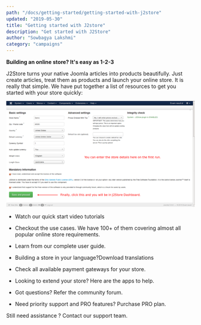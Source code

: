 ```yaml
---
path: "/docs/getting-started/getting-started-with-j2store"
updated: "2019-05-30"
title: "Getting started with J2store"
description: "Get started with J2Store"
author: "Sowbagya Lakshmi"
category: "campaigns"
---
```


**Building an online store? It's easy as 1-2-3**

J2Store turns your native Joomla articles into products beautifully. Just create articles, treat them as products and launch your online store. It is really that simple.
We have put together a list of resources to get you started with your store quickly:


![Gettingstarted](../../images/getting-started/Installation/Installation-configenterdetails.png)


*   Watch our <link-text url=”https://www.j2store.org/support/video-tutorials/content/quick-start.html” target=”_blank” rel=”noopener”>quick start video tutorials</link-text>


*   <link-text url=”https://www.j2store.org/resources/usecases.html” target=”_blank” rel=”noopener”>Checkout the use cases</link-text>. We have 100+ of them covering almost all popular online store requirements.


*   Learn from our complete <link-text url=”https://www.j2store.org/support/user-guide.html” target=”_blank” rel=”noopener”>user guide.</link-text>


*   Building a store in your language?<link-text url=”https://www.j2store.org/translations.html” target=”_blank” rel=”noopener”>Download translations</link-text>


*   Check all available <link-text url=”https://www.j2store.org/extensions/payment-plugins.html” rel=”noopener” target=”_blank”>payment gateways</link-text> for your store.


*   Looking to extend your store? Here are <link-text url=”https://www.j2store.org/extensions/apps.html” rel=”noopener” target=”_blank”>the apps</link-text> to help.


*   Got questions? Refer the <link-text url=”https://www.j2store.org/support/community-forum.html” rel=”noopener” target=”_blank”>community forum.</link-text>


*   Need priority support and PRO features?<link-text url=”https://www.j2store.org/get-j2store.html” rel=”noopener” target=”_blank”> Purchase PRO plan.</link-text>


Still need assistance ? Contact our support team.